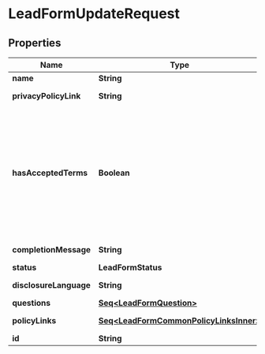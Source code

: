 

# LeadFormUpdateRequest


## Properties

Name | Type | Description | Notes
------------ | ------------- | ------------- | -------------
**name** | **String** | Internal name of the lead form. |  [optional]
**privacyPolicyLink** | **String** | A link to the advertiser&#39;s privacy policy. This will be included in the lead form&#39;s disclosure language. |  [optional]
**hasAcceptedTerms** | **Boolean** | Whether the advertiser has accepted Pinterest&#39;s terms of service for creating a lead ad.  By sending us TRUE for this parameter, you agree that (i) you will use any personal information received in compliance with the privacy policy you share with Pinterest, and (ii) you will comply with Pinterest&#39;s &lt;a href&#x3D;\&quot;https://policy.pinterest.com/en/lead-ad-terms\&quot;&gt;Lead Ad Terms&lt;/a&gt;. As a reminder, all advertising on Pinterest is subject to the &lt;a href&#x3D;\&quot;https://business.pinterest.com/en/pinterest-advertising-services-agreement/\&quot;&gt;Pinterest Advertising Services Agreement&lt;/a&gt; or an equivalent agreement as set forth on an IO |  [optional]
**completionMessage** | **String** | A message for people who complete the form to let them know what happens next. |  [optional]
**status** | **LeadFormStatus** |  |  [optional]
**disclosureLanguage** | **String** | Additional disclosure language to be included in the lead form. |  [optional]
**questions** | [**Seq&lt;LeadFormQuestion&gt;**](LeadFormQuestion.md) | List of questions to be displayed on the lead form. |  [optional]
**policyLinks** | [**Seq&lt;LeadFormCommonPolicyLinksInner&gt;**](LeadFormCommonPolicyLinksInner.md) | List of additional policy links to be displayed on the lead form. |  [optional]
**id** | **String** | The ID of this lead form to be updated | 



